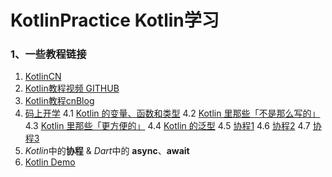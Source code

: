 # KotlinPractice Kotlin学习

### 1、一些教程链接
1. [KotlinCN](https://www.kotlincn.net/docs/reference/)
2. [Kotlin教程视频 GITHUB](https://github.com/enbandari/Kotlin-Tutorials)
3. [Kotlin教程cnBlog](https://www.cnblogs.com/Jetictors/p/9227498.html)
4. [码上开学](https://kaixue.io/) 
  4.1 [Kotlin 的变量、函数和类型](https://kaixue.io/kotlin-basic-1/) 
  4.2 [Kotlin 里那些「不是那么写的」](https://kaixue.io/kotlin-basic-2/) 
  4.3 [Kotlin 里那些「更方便的」](https://kaixue.io/kotlin-basic-3/) 
  4.4 [Kotlin 的泛型](https://kaixue.io/kotlin-generics/) 
  4.5 [协程1](https://kaixue.io/kotlin-coroutines-1/) 
  4.6 [协程2](https://kaixue.io/kotlin-coroutines-2/) 
  4.7 [协程3](https://kaixue.io/kotlin-coroutines-3/) 
5. *Kotlin*中的**协程** & *Dart*中的 **async**、**await**
6. [Kotlin Demo](./KtApp)
